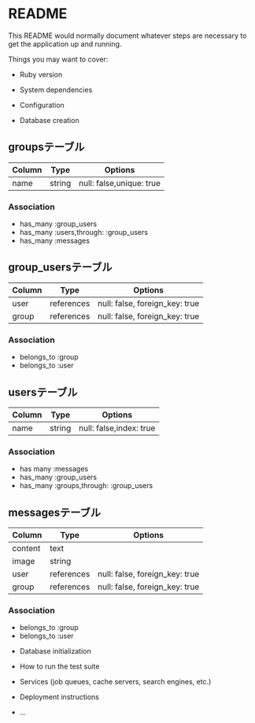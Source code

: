 # README

This README would normally document whatever steps are necessary to get the
application up and running.

Things you may want to cover:

* Ruby version

* System dependencies

* Configuration

* Database creation
## groupsテーブル
|Column|Type|Options|
|------|----|-------|
|name|string|null: false,unique: true|

### Association
- has_many :group_users
- has_many :users,through: :group_users
- has_many :messages

## group_usersテーブル

|Column|Type|Options|
|------|----|-------|
|user|references|null: false, foreign_key: true|
|group|references|null: false, foreign_key: true|

### Association
- belongs_to :group
- belongs_to :user

## usersテーブル
|Column|Type|Options|
|------|----|-------|
|name|string|null: false,index: true|

### Association
- has many :messages
- has_many :group_users
- has_many :groups,through: :group_users

## messagesテーブル
|Column|Type|Options|
|------|----|-------|
|content|text|
|image|string|
|user|references|null: false, foreign_key: true|
|group|references|null: false, foreign_key: true|

### Association
- belongs_to :group
- belongs_to :user

* Database initialization

* How to run the test suite

* Services (job queues, cache servers, search engines, etc.)

* Deployment instructions

* ...
